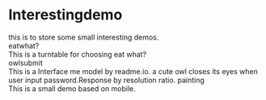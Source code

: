# Interestingdemo
this is to store some small interesting demos.  
eatwhat?  
    This is a turntable for choosing eat what?  
owlsubmit  
  This is a Interface me model by readme.io. a cute owl closes its eyes when user input password.Response by resolution ratio. 
painting  
  This is a small demo based on mobile.
